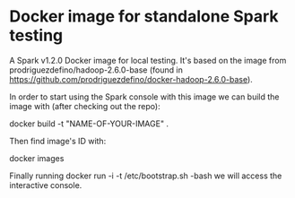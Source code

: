 # Docker image for standalone Spark testing
A Spark v1.2.0 Docker image for local testing. It's based on the image from prodriguezdefino/hadoop-2.6.0-base (found in https://github.com/prodriguezdefino/docker-hadoop-2.6.0-base).

In order to start using the Spark console with this image we can build the image with (after checking out the repo):

docker build -t "NAME-OF-YOUR-IMAGE" .

Then find image's ID with:

docker images

Finally running docker run -i -t <IMAGE-ID> /etc/bootstrap.sh -bash we will access the interactive console. 
